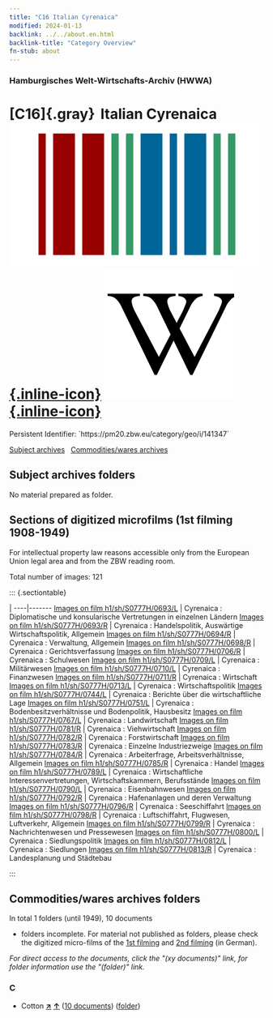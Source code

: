 ```yaml
---
title: "C16 Italian Cyrenaica"
modified: 2024-01-13
backlink: ../../about.en.html
backlink-title: "Category Overview"
fn-stub: about
---
```


### Hamburgisches Welt-Wirtschafts-Archiv (HWWA)

# [C16]{.gray}&#8201; Italian Cyrenaica &#160; [![Wikidata](/images/Wikidata-logo.svg "Wikidata"){.inline-icon}](http://www.wikidata.org/entity/Q666893) [![Wikipedia](/images/Wikipedia-W.svg "Wikipedia"){.inline-icon}](https://en.wikipedia.org/wiki/Italian_Cyrenaica)

<div class="hint">Persistent Identifier: `https://pm20.zbw.eu/category/geo/i/141347`</div>





[Subject archives](#subject-archives-folders) &#160; [Commodities/wares archives](#commoditieswares-archives-folders)




## Subject archives folders








No material prepared as folder.



<a id="filmsections" />

## Sections of digitized microfilms (1st filming 1908-1949)

<p>For intellectual property law reasons accessible only from the European Union legal area and from the ZBW reading room.</p>



<p>Total number of images: 121</p>




::: {.sectiontable}

 | 
----|-------
<a class="btn" href="https://pm20.zbw.eu/film/h1/sh/S0777H/0693/L" rel="nofollow">Images on film h1/sh/S0777H/0693/L</a> | Cyrenaica : Diplomatische und konsularische Vertretungen in einzelnen Ländern
<a class="btn" href="https://pm20.zbw.eu/film/h1/sh/S0777H/0693/R" rel="nofollow">Images on film h1/sh/S0777H/0693/R</a> | Cyrenaica : Handelspolitik, Auswärtige Wirtschaftspolitik, Allgemein
<a class="btn" href="https://pm20.zbw.eu/film/h1/sh/S0777H/0694/R" rel="nofollow">Images on film h1/sh/S0777H/0694/R</a> | Cyrenaica : Verwaltung, Allgemein
<a class="btn" href="https://pm20.zbw.eu/film/h1/sh/S0777H/0698/R" rel="nofollow">Images on film h1/sh/S0777H/0698/R</a> | Cyrenaica : Gerichtsverfassung
<a class="btn" href="https://pm20.zbw.eu/film/h1/sh/S0777H/0706/R" rel="nofollow">Images on film h1/sh/S0777H/0706/R</a> | Cyrenaica : Schulwesen
<a class="btn" href="https://pm20.zbw.eu/film/h1/sh/S0777H/0709/L" rel="nofollow">Images on film h1/sh/S0777H/0709/L</a> | Cyrenaica : Militärwesen
<a class="btn" href="https://pm20.zbw.eu/film/h1/sh/S0777H/0710/L" rel="nofollow">Images on film h1/sh/S0777H/0710/L</a> | Cyrenaica : Finanzwesen
<a class="btn" href="https://pm20.zbw.eu/film/h1/sh/S0777H/0711/R" rel="nofollow">Images on film h1/sh/S0777H/0711/R</a> | Cyrenaica : Wirtschaft
<a class="btn" href="https://pm20.zbw.eu/film/h1/sh/S0777H/0713/L" rel="nofollow">Images on film h1/sh/S0777H/0713/L</a> | Cyrenaica : Wirtschaftspolitik
<a class="btn" href="https://pm20.zbw.eu/film/h1/sh/S0777H/0744/L" rel="nofollow">Images on film h1/sh/S0777H/0744/L</a> | Cyrenaica : Berichte über die wirtschaftliche Lage
<a class="btn" href="https://pm20.zbw.eu/film/h1/sh/S0777H/0751/L" rel="nofollow">Images on film h1/sh/S0777H/0751/L</a> | Cyrenaica : Bodenbesitzverhältnisse und Bodenpolitik, Hausbesitz
<a class="btn" href="https://pm20.zbw.eu/film/h1/sh/S0777H/0767/L" rel="nofollow">Images on film h1/sh/S0777H/0767/L</a> | Cyrenaica : Landwirtschaft
<a class="btn" href="https://pm20.zbw.eu/film/h1/sh/S0777H/0781/R" rel="nofollow">Images on film h1/sh/S0777H/0781/R</a> | Cyrenaica : Viehwirtschaft
<a class="btn" href="https://pm20.zbw.eu/film/h1/sh/S0777H/0782/R" rel="nofollow">Images on film h1/sh/S0777H/0782/R</a> | Cyrenaica : Forstwirtschaft
<a class="btn" href="https://pm20.zbw.eu/film/h1/sh/S0777H/0783/R" rel="nofollow">Images on film h1/sh/S0777H/0783/R</a> | Cyrenaica : Einzelne Industriezweige
<a class="btn" href="https://pm20.zbw.eu/film/h1/sh/S0777H/0784/R" rel="nofollow">Images on film h1/sh/S0777H/0784/R</a> | Cyrenaica : Arbeiterfrage, Arbeitsverhältnisse, Allgemein
<a class="btn" href="https://pm20.zbw.eu/film/h1/sh/S0777H/0785/R" rel="nofollow">Images on film h1/sh/S0777H/0785/R</a> | Cyrenaica : Handel
<a class="btn" href="https://pm20.zbw.eu/film/h1/sh/S0777H/0789/L" rel="nofollow">Images on film h1/sh/S0777H/0789/L</a> | Cyrenaica : Wirtschaftliche Interessenvertretungen, Wirtschaftskammern, Berufsstände
<a class="btn" href="https://pm20.zbw.eu/film/h1/sh/S0777H/0790/L" rel="nofollow">Images on film h1/sh/S0777H/0790/L</a> | Cyrenaica : Eisenbahnwesen
<a class="btn" href="https://pm20.zbw.eu/film/h1/sh/S0777H/0792/R" rel="nofollow">Images on film h1/sh/S0777H/0792/R</a> | Cyrenaica : Hafenanlagen und deren Verwaltung
<a class="btn" href="https://pm20.zbw.eu/film/h1/sh/S0777H/0796/R" rel="nofollow">Images on film h1/sh/S0777H/0796/R</a> | Cyrenaica : Seeschiffahrt
<a class="btn" href="https://pm20.zbw.eu/film/h1/sh/S0777H/0798/R" rel="nofollow">Images on film h1/sh/S0777H/0798/R</a> | Cyrenaica : Luftschiffahrt, Flugwesen, Luftverkehr, Allgemein
<a class="btn" href="https://pm20.zbw.eu/film/h1/sh/S0777H/0799/R" rel="nofollow">Images on film h1/sh/S0777H/0799/R</a> | Cyrenaica : Nachrichtenwesen und Pressewesen
<a class="btn" href="https://pm20.zbw.eu/film/h1/sh/S0777H/0800/L" rel="nofollow">Images on film h1/sh/S0777H/0800/L</a> | Cyrenaica : Siedlungspolitik
<a class="btn" href="https://pm20.zbw.eu/film/h1/sh/S0777H/0812/L" rel="nofollow">Images on film h1/sh/S0777H/0812/L</a> | Cyrenaica : Siedlungen
<a class="btn" href="https://pm20.zbw.eu/film/h1/sh/S0777H/0813/R" rel="nofollow">Images on film h1/sh/S0777H/0813/R</a> | Cyrenaica : Landesplanung und Städtebau


:::














## Commodities/wares archives folders











In total 1 folders (until 1949), 10 documents
- folders incomplete.  For material not published as folders, please check the
digitized micro-films of the [1st filming](/film/h1_wa.de.html) and [2nd
filming](/film/h2_wa.de.html) (in German).

_For direct access to the documents, click the "(xy documents)" link, for folder information use the "(folder)" link._



### C

- Cotton [**&nearr;**](../../../ware/i/142089/about.en.html "Cotton (xXX all over the world)") [**&uarr;**](../../../ware/about.en.html#PLW04-Bw "Ware category system") (<a href="https://pm20.zbw.eu/iiifview/folder/wa/142089,141347" title="about: Cotton : Italian Cyrenaica" target="_blank">10 documents</a>) ([folder](../../../../folder/wa/1420xx/142089/1413xx/141347/about.en.html))




